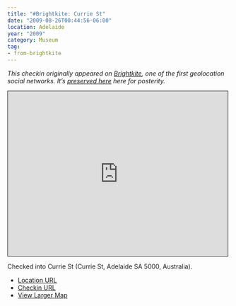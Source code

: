 ```yaml
---
title: "#Brightkite: Currie St"
date: "2009-08-26T00:44:56-06:00"
location: Adelaide
year: "2009"
category: Museum
tag:
- from-brightkite
---
```

<p style="font-style:italic">This checkin originally appeared on <a href="https://rubenerd.com/tag/from-brightkite/" title="View all posts imported from Brightkite">Brightkite</a>, one of the first geolocation social networks. It’s <a title="View all posts in the museum" href="https://rubenerd.com/museum/">preserved here</a> here for posterity.</p>

<iframe style="width:498px; height:373px; border:1px solid;" src="http://www.openstreetmap.org/export/embed.html?bbox=138.58696103096008%2C-34.92647933406514%2C138.59018504619598%2C-34.923193799000316&amp;layer=mapnik"></iframe>

Checked into Currie St (Currie St, Adelaide SA 5000, Australia).

* [Location URL](http://brightkite.com/places/f58037d4920b11de9a14003048c10834)
* [Checkin URL](http://brightkite.com/objects/f7711b1c920b11debbeb003048c0801e)
* [View Larger Map](http://www.openstreetmap.org/#map=18/-34.92484/138.58857)

